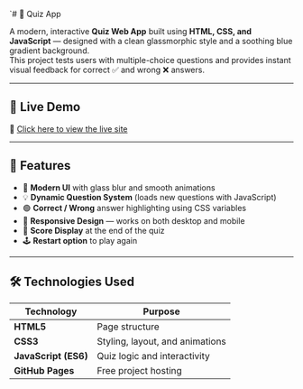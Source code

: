 `# 🎯 Quiz App

A modern, interactive **Quiz Web App** built using **HTML, CSS, and JavaScript** — designed with a clean glassmorphic style and a soothing blue gradient background.  
This project tests users with multiple-choice questions and provides instant visual feedback for correct ✅ and wrong ❌ answers.

---

## 🚀 Live Demo
🔗 [Click here to view the live site](https://hafiza-sadia.github.io/quiz-app/)

---

## 🧩 Features

- 🎨 **Modern UI** with glass blur and smooth animations  
- 💡 **Dynamic Question System** (loads new questions with JavaScript)  
- 🟢 **Correct / Wrong** answer highlighting using CSS variables  
- 📱 **Responsive Design** — works on both desktop and mobile  
- 🧾 **Score Display** at the end of the quiz  
- 🕹️ **Restart option** to play again  

---

## 🛠️ Technologies Used

| Technology | Purpose |
|-------------|----------|
| **HTML5** | Page structure |
| **CSS3** | Styling, layout, and animations |
| **JavaScript (ES6)** | Quiz logic and interactivity |
| **GitHub Pages** | Free project hosting |


